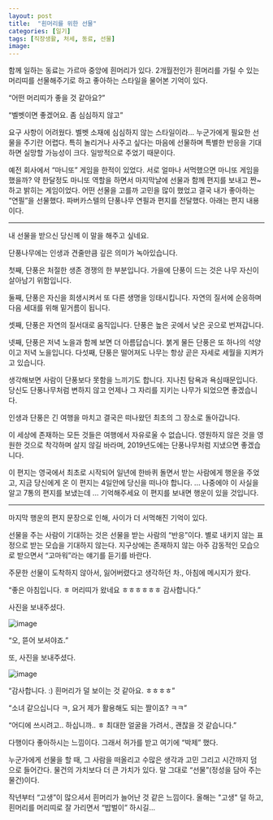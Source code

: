 ```yaml
---
layout: post
title:  "흰머리를 위한 선물"
categories: [일기]
tags: [직장생활, 처세, 동료, 선물]
image: 
---
```


함께 일하는 동료는 가르마 중앙에 흰머리가 있다. 2개월전인가 흰머리를 가릴 수 있는 머리띠를 선물해주기로 하고 좋아하는 스타일을 물어본 기억이 있다.

“어떤 머리띠가 좋을 것 같아요?”

“벨벳이면 좋겠어요. 좀 심심하지 않고”

요구 사항이 어려웠다. 벨벳 소재에 심심하지 않는 스타일이라…  누군가에게 필요한 선물을 주기란 어렵다. 특히 놀리거나 사주고 싶다는 마음에 선물하며 특별한 반응을 기대하면 실망할 가능성이 크다. 일방적으로 주었기 때문이다.

예전 회사에서 “마니또” 게임을 한적이 있었다. 서로 얼마나 서먹했으면 마니또 게임을 했을까? 약 한달정도 마니또 역할을 하면서 마지막날에 선물과 함께 편지를 보내고 짠~ 하고 밝히는 게임이었다. 어떤 선물을 고를까 고민을 많이 했었고 결국 내가 좋아하는 “연필”을 선물했다. 파버카스텔의 단풍나무 연필과 편지를 전달했다. 아래는 편지 내용이다.

---

내 선물을 받으신 당신께 이 말을 해주고 싶네요.

단풍나무에는 인생과 견줄만큼 깊은 의미가 녹아있습니다.

첫째, 단풍은 처절한 생존 경쟁의 한 부분입니다. 가을에 단풍이 드는 것은 나무 자신이 살아남기 위함입니다.

둘째, 단풍은 자신을 희생시켜서 또 다른 생명을 잉태시킵니다. 자연의 질서에 순응하며 다음 세대를 위해 밑거름이 됩니다.

셋째, 단풍은 자연의 질서대로 움직입니다. 단풍은 높은 곳에서 낮은 곳으로 번져갑니다.

넷째, 단풍은 저녁 노을과 함께 보면 더 아름답습니다. 붉게 물든 단풍은 또 하나의 석양이고 저녁 노을입니다.
다섯째, 단풍은 떨어져도 나무는 항상 곧은 자세로 세월을 지켜가고 있습니다.

생각해보면 사람이 단풍보다 못함을 느끼기도 합니다. 지나친 탐욕과 욕심때문입니다. 당신도 단풍나무처럼 변하지 않고 언제나 그 자리를 지키는 나무가 되었으면 좋겠습니다. 

인생과 단풍은 긴 여행을 마치고 결국은 떠나왔던 최초의 그 장소로 돌아갑니다. 

이 세상에 존재하는 모든 것들은 여행에서 자유로울 수 없습니다. 영원하지 않은 것을 영원한 것으로 착각하며 살지 않길 바라며, 2019년도에는 단풍나무처럼 지냈으면 좋겠습니다.

이 편지는 영국에서 최초로 시작되어 일년에 한바퀴 돌면서 받는 사람에게 행운을 주었고, 지금 당신에게 온 이 편지는 4일안에 당신을 떠나야 합니다. ... 나중에야 이 사실을 알고 7통의 편지를 보냈는데 ... 기억해주세요 이 편지를 보내면 행운이 있을 것입니다.

---

마지막 행운의 편지 문장으로 인해, 사이가 더 서먹해진 기억이 있다.

선물을 주는 사람이 기대하는 것은 선물을 받는 사람의 “반응”이다. 별로 내키지 않는 표정으로 받는 모습을 기대하지 않는다. 지구상에는 존재하지 않는 아주 감동적인 모습으로 받으면서 “고마워”라는 얘기를 듣기를 바란다.

주문한 선물이 도착하지 않아서, 잃어버렸다고 생각하던 차., 아침에 메시지가 왔다.

“좋은 아침입니다. ㅎ 머리띠가 왔네요 ㅎㅎㅎㅎㅎㅎ 감사합니다.”

사진을 보내주셨다.

![image](https://github.com/Heeom-org/blog/assets/111643/69bafc9c-6fd3-4d28-b827-0795702c32c0)

“오, 뜯어 보셔야죠.”

또, 사진을 보내주셨다.

![image](https://github.com/Heeom-org/blog/assets/111643/6af2c39e-23a0-4e97-a587-ec46349b0c45)

“감사합니다. :) 흰머리가 덜 보이는 것 같아요. ㅎㅎㅎㅎ”

“소녀 같으십니다 ㅋ, 요거 제가 활용해도 되는 짤이죠? ㅋㅋ”

“어디에 쓰시려고.. 하십니까.. ㅎ 최대한 얼굴을 가려서., 괜찮을 것 같습니다.”

다행이다 좋아하시는 느낌이다. 그래서 허가를 받고 여기에 “박제” 했다.

누군가에게 선물을 할 때, 그 사람을 떠올리고 수많은 생각과 고민 그리고 시간까지 덤 으로 들어간다. 물건의 가치보다 더 큰 가치가 있다. 말 그대로 “선물”(정성을 담아 주는 물건)이다.

작년부터 “고생”이 많으셔서 흰머리가 늘어난 것 같은 느낌이다. 올해는 "고생" 덜 하고, 흰머리를 머리띠로 잘 가리면서 “밥벌이” 하시길…
